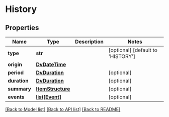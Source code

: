 # History

## Properties
Name | Type | Description | Notes
------------ | ------------- | ------------- | -------------
**type** | **str** |  | [optional] [default to 'HISTORY']
**origin** | [**DvDateTime**](DvDateTime.md) |  | 
**period** | [**DvDuration**](DvDuration.md) |  | [optional] 
**duration** | [**DvDuration**](DvDuration.md) |  | [optional] 
**summary** | [**ItemStructure**](ItemStructure.md) |  | [optional] 
**events** | [**list[Event]**](Event.md) |  | [optional] 

[[Back to Model list]](../README.md#documentation-for-models) [[Back to API list]](../README.md#documentation-for-api-endpoints) [[Back to README]](../README.md)

